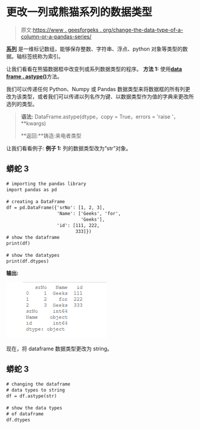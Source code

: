 # 更改一列或熊猫系列的数据类型

> 原文:[https://www . geesforgeks . org/change-the-data-type-of-a-column-or-a-pandas-series/](https://www.geeksforgeeks.org/change-the-data-type-of-a-column-or-a-pandas-series/)

[**系列**](https://www.geeksforgeeks.org/python-pandas-series/) 是一维标记数组，能够保存整数、字符串、浮点、python 对象等类型的数据。轴标签统称为索引。

让我们看看在熊猫数据框中改变列或系列数据类型的程序。
**方法 1:** 使用[**data frame . astype()**](https://www.geeksforgeeks.org/python-pandas-dataframe-astype/)方法。

我们可以传递任何 Python、Numpy 或 Pandas 数据类型来将数据框的所有列更改为该类型，或者我们可以传递以列名作为键、以数据类型作为值的字典来更改所选列的类型。

> **语法:** DataFrame.astype(dtype，copy = True，errors = 'raise '，**kwargs)
> 
> **返回:**铸造:来电者类型

让我们看看例子:
**例子 1:** 列的数据类型改为“str”对象。

## 蟒蛇 3

```
# importing the pandas library
import pandas as pd

# creating a DataFrame
df = pd.DataFrame({'srNo': [1, 2, 3],
                   'Name': ['Geeks', 'for', 
                            'Geeks'], 
                   'id': [111, 222, 
                          333]})
# show the dataframe
print(df)

# show the datatypes
print(df.dtypes)
```

**输出:**

![dataframe and its datatypes](img/4bbf19274d9bf97be29e74f03833ed5f.png)

现在，将 dataframe 数据类型更改为 string。

## 蟒蛇 3

```
# changing the dataframe 
# data types to string
df = df.astype(str)

# show the data types 
# of dataframe
df.dtypes
```